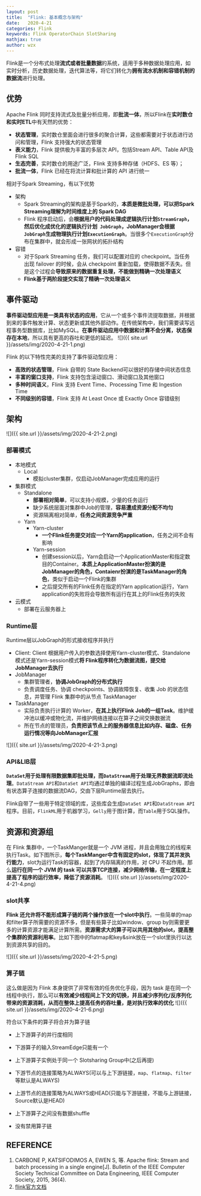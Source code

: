 ```yaml
---
layout: post
title:  "Flink: 基本概念与架构"
date:   2020-4-21
categories: Flink
keywords: Flink OperatorChain SlotSharing
mathjax: true
author: wzx
---
```


Flink是一个分布式处理**流式或者批量数据**的系统，适用于多种数据处理应用，如实时分析，历史数据处理，迭代算法等，将它们转化为**拥有流水机制和容错机制的数据流**进行处理。



## 优势

Apache Flink 同时支持流式及批量分析应用，即**批流一体**，所以Flink在**实时数仓和实时ETL**中有天然的优势：

- **状态管理**，实时数仓里面会进行很多的聚合计算，这些都需要对于状态进行访问和管理，Flink 支持强大的状态管理
- **表义能力**，Flink 提供极为丰富的多层次 API，包括Stream API、Table API及Flink SQL
- **生态完善**，实时数仓的用途广泛，Flink 支持多种存储（HDFS、ES 等）；
- **批流一体**，Flink 已经在将流计算和批计算的 API 进行统一

相对于Spark Streaming，有以下优势

- 架构
  - Spark Streaming的架构是基于Spark的，**本质是微批处理，可以把Spark Streaming理解为时间维度上的 Spark DAG**
  - Flink 程序启动后，会**根据用户的代码处理成逻辑执行计划`StreamGraph`，然后优化成优化的逻辑执行计划` JobGraph`，JobManager会根据 `JobGraph`生成物理执行计划`ExecutionGraph`**。当很多个`ExecutionGraph`分布在集群中，就会形成一张网状的拓扑结构
- 容错
  - 对于Spark Streaming 任务，我们可以配置对应的 checkpoint。当任务出现 failover 的时候，会从 checkpoint 重新加载，使得数据不丢失。但是这个过程会**导致原来的数据重复处理，不能做到精确一次处理语义**
  - **Flink基于两阶段提交实现了精确一次处理语义**

## 事件驱动

**事件驱动型应用是一类具有状态的应用**，它从一个或多个事件流提取数据，并根据到来的事件触发计算、状态更新或其他外部动作。在传统架构中，我们需要读写远程事务型数据库，比如MySQL。**在事件驱动应用中数据和计算不会分离，状态保存在本地**，所以具有更高的吞吐和更低的延迟。
![]({{ site.url }}/assets/img/2020-4-21-1.png)

Flink 的以下特性完美的支持了事件驱动型应用：
- **高效的状态管理**，Flink 自带的 State Backend可以很好的存储中间状态信息
- **丰富的窗口支持**，Flink 支持包含滚动窗口、滑动窗口及其他窗口
- **多种时间语义**，Flink 支持 Event Time、Processing Time 和 Ingestion Time
- **不同级别的容错**，Flink 支持 At Least Once 或 Exactly Once 容错级别

## 架构

![]({{ site.url }}/assets/img/2020-4-21-2.png)

### 部署模式
- 本地模式
  - Local
    - 模拟cluster集群，仅启动JobManager完成应用的运行
- 集群模式
	- Standalone
		- **部署相对简单**，可以支持小规模，少量的任务运行
		- 缺少系统层面对集群中Job的管理，**容易遭成资源分配不均匀**
		- 资源隔离相对简单，**任务之间资源竞争严重**
	- Yarn
	  - Yarn-cluster
	    - **一个Flink任务提交对应一个Yarn的application**，任务之间不会有影响
	  - Yarn-session
	  	- 创建session以后，Yarn会启动一个ApplicationMaster和指定数目的Container。**本质上ApplicationMaster扮演的是JobManager的角色，Contaienr扮演的是TaskManager的角色**，类似于启动一个Flink的集群
	  	- 之后提交所有的Flink任务在指定的Yarn application运行，Yarn application的失败将会导致所有运行在其上的Flink任务的失败
- 云模式
  - 部署在云服务器上

### Runtime层
Runtime层以JobGraph的形式接收程序并执行

- Client: Client 根据用户传入的参数选择使用Yarn-cluster模式、Standalone模式还是Yarn-session模式**将 Flink程序转化为数据流图，提交给JobManager去执行**
- JobManager
  - 集群管理者，**协调JobGraph的分布式执行**
  - 负责调度任务、协调 checkpoints、协调故障恢复、收集 Job 的状态信息，并管理 Flink 集群中的从节点 TaskManager
- TaskManager
  - 实际负责执行计算的 Worker，**在其上执行Flink Job的一组Task**。维护缓冲池以缓冲或物化流，并维护网络连接以在算子之间交换数据流
  - 所在节点的管理员，**负责把该节点上的服务器信息比如内存、磁盘、任务运行情况等向JobManager汇报**

![]({{ site.url }}/assets/img/2020-4-21-3.png)

### API&LIB层
**`DataSet`用于处理有限数据集即批处理，而`DataStream`用于处理无界数据流即流处理**。`DataStream API`和`DataSet API`均通过单独的编译过程生成JobGraphs，即由有状态算子连接的数据流DAG，交由下层Runtime层去执行。

Flink自带了一些用于特定领域的库，这些库会生成`DataSet API`和`DataStream API`程序。目前，`FlinkML`用于机器学习，`Gelly`用于图计算，而`Table`用于SQL操作。

## 资源和资源组
在 Flink 集群中，一个TaskManger就是一个 JVM 进程，并且会用独立的线程来执行Task。如下图所示，**每个TaskManger中含有固定的slot，体现了其并发执行能力**，slot为运行Task的容器，起到了内存隔离的作用，对 CPU 不起作用。那么**运行在同一个 JVM 的 task 可以共享TCP连接，减少网络传输，在一定程度上提高了程序的运行效率，降低了资源消耗**。
![]({{ site.url }}/assets/img/2020-4-21-4.png)

### slot共享
**Flink 还允许将不能形成算子链的两个操作放在一个slot中执行**。一些简单的map和filter算子所需要的资源不多，但是有些算子比如window、group by则需要更多的计算资源才能满足计算所需。**资源需求大的算子可以共用其他的slot，提高整个集群的资源利用率**。比如下图中的flatmap和key&sink放在一个slot里执行以达到资源共享的目的。

![]({{ site.url }}/assets/img/2020-4-21-5.png)

### 算子链
这么做是因为 Flink 本身提供了非常有效的任务优化手段，因为 task 是在同一个线程中执行，那么可以**有效减少线程间上下文的切换，并且减少序列化/反序列化带来的资源消耗，从而在整体上提高任务的吞吐量，是对执行效率的优化**
![]({{ site.url }}/assets/img/2020-4-21-6.png)

符合以下条件的算子将合并为算子链

- 上下游算子的并行度相同 
- 下游算子的输入StreamEdge只能有一个

- 上下游算子实例处于同一个 Slotsharing Group中(之后再提)
- 下游节点的连接策略为ALWAYS(可以与上下游链接，`map`、`flatmap`、`filter`等默认是ALWAYS)
- 上游节点的连接策略为ALWAYS或HEAD(只能与下游链接，不能与上游链接，Source默认是HEAD)
- 上下游算子之间没有数据shuffle
- 没有禁用算子链

## REFERENCE

1. CARBONE P, KATSIFODIMOS A, EWEN S, 等. Apache flink: Stream and batch processing in a single engine[J]. Bulletin of the IEEE Computer Society Technical Committee on Data Engineering, IEEE Computer Society, 2015, 36(4).  
2.  [flink官方文档](https://ci.apache.org/projects/flink/flink-docs-release-1.10/)